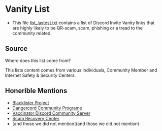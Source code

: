 # Vanity List

- This file [list_lastest.txt](list_lastest.txt) contains a list of Discord Invite Vanity links that are highly likely to be QR-scam, scam, phishing or a tread to the community related.

## Source

Where does this list come from?

This lists content comes from various individuals, Community Member and Internet Safety & Security Centers.

## Honerible Mentions

- [Blacklister Project](https://discord.gg/jQpvWepRz9)
- [Dangercord Community Programe](https://dangercord.com/) 
- [Vaccinator Discord Community Server](https://discord.gg/amWd8zwTDj)
- [Scam Recovery Center](https://discord.gg/recover)
- [and those we did not mention](and those we did not mention)

